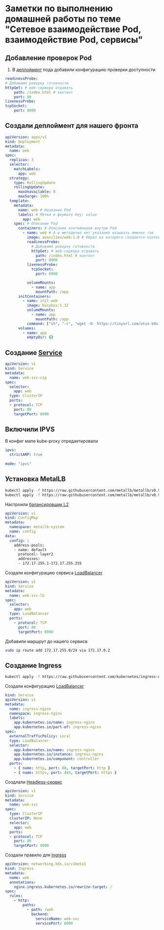 # Заметки по выполнению домашней работы по теме "Сетевое взаимодействие Pod, взаимодействие Pod, сервисы"

## Добавление проверок Pod
1. В [деплоймент](../kubernetes-intro/web-pod.yaml) пода добавили конфигурацию  проверки доступности
~~~ yaml
readinessProbe:
# Добавимп роверку готовности
httpGet: # веб-сервера отдавать
    path: /index.html # контент
    port: 80
livenessProbe:
tcpSocket: 
    port: 8000
~~~

## Создали деплоймент для нашего фронта

~~~ yaml
apiVersion: apps/v1
kind: Deployment
metadata:
  name: web
spec:
  replicas: 3
  selector:
    matchLabels:
      app: web
  strategy:
    type: RollingUpdate
    rollingUpdate: 
      maxUnavailable: 0 
      maxSurge: 100%
  template:
    metadata:
      name: web # Название Pod
      labels: # Метки в формате key: value
        app: web
    spec: # Описание Pod
      containers: # Описание контейнеров внутри Pod
        - name: web # А в методичке нет указания называть именно так
          image: avasiliev/web:1.0 # Образ из которого создается контейнер
          readinessProbe:
            # Добавимп роверку готовности
            httpGet: # веб-сервера отдавать
              path: /index.html # контент
              port: 8000
          livenessProbe:
            tcpSocket: 
              port: 8000

          volumeMounts:
            - name: app
              mountPath: /app
      initContainers:
        - name: init-web
          image: busybox:1.32
          volumeMounts:
            - name: app
              mountPath: /app
          command: ["sh", "-c", "wget -O- https://tinyurl.com/otus-k8s-intro | sh"]
      volumes:
        - name: app
          emptyDir: {}

~~~


## Создание [Service](kubernetes-networks/web-svc-cip.yaml)

~~~ yaml
apiVersion: v1
kind: Service
metadata:
  name: web-svc-cip
spec:
  selector:
    app: web
  type: ClusterIP
  ports:
  - protocol: TCP  
    port: 80
    targetPort: 8000

~~~

## Включили IPVS
В конфиг мапе kube-proxy отредактировали 
~~~ yaml
ipvs:
  strictARP: true
  
mode: "ipvs"
~~~

## Установка MetalLB

~~~ sh
kubectl apply -f https://raw.githubusercontent.com/metallb/metallb/v0.9.3/manifests/namespace.yaml
kubectl apply -f https://raw.githubusercontent.com/metallb/metallb/v0.9.3/manifests/metallb.yaml kubectl create secret generic -n metallb-system memberlist --from-literal=secretkey="$(openssl  rand -base64 128)"
~~~

Настроили [балансировщик L2](metallb-config.yaml) 

~~~ yaml
apiVersion: v1
kind: ConfigMap
metadata:
  namespace: metallb-system
  name: config
data:
  config: |
    address-pools:
    - name: default
      protocol: layer2
      addresses:
      - 172.17.255.1-172.17.255.255 
~~~

Создали конфигурацию сервиса [LoadBalancer](web-svc-lb.yaml)

~~~ yaml
apiVersion: v1
kind: Service
metadata:
  name: web-svc-lb
spec:
  selector:
    app: web
  type: LoadBalancer
  ports:
    - protocol: TCP
      port: 80
      targetPort: 8000
~~~

Добавили маршрут до нашего сервисв
~~~ sh
sudo ip route add 172.17.255.0/24 via 172.17.0.2
~~~

## Создание Ingress

~~~ sh
kubectl apply -f https://raw.githubusercontent.com/kubernetes/ingress-nginx/master/deploy/static/provider/baremetal/deploy.yaml
~~~

Создали конфигурацию [LoadBalancer](nginx-lb.yaml)

~~~ yaml
kind: Service
apiVersion: v1
metadata:
  name: ingress-nginx
  namespace: ingress-nginx
  labels:
    app.kubernetes.io/name: ingress-nginx
    app.kubernetes.io/part-of: ingress-nginx
spec:
  externalTrafficPolicy: Local
  type: LoadBalancer
  selector:
    app.kubernetes.io/name: ingress-nginx
    app.kubernetes.io/instance: ingress-nginx
    app.kubernetes.io/component: controller
  ports:
    - { name: http, port: 80, targetPort: http }
    - { name: https, port: 443, targetPort: https }

~~~

Создлали  [Headless-сервис](web-svc-headless.yaml)

~~~ yaml
apiVersion: v1
kind: Service
metadata:
  name: web-svc
spec:
  type: ClusterIP
  clusterIP: None
  selector:
    app: web
  ports:
  - protocol: TCP  
    port: 80
    targetPort: 8000

~~~

Создали правило для [Ingress](web-ingress.yaml)

~~~ yaml
apiVersion: networking.k8s.io/v1beta1
kind: Ingress
metadata:
  name: web
  annotations:
    nginx.ingress.kubernetes.io/rewrite-target: /
spec:
  rules:
    - http:
        paths:
          - path: /web
            backend:
              serviceName: web-svc
              servicePort: 8000

~~~
